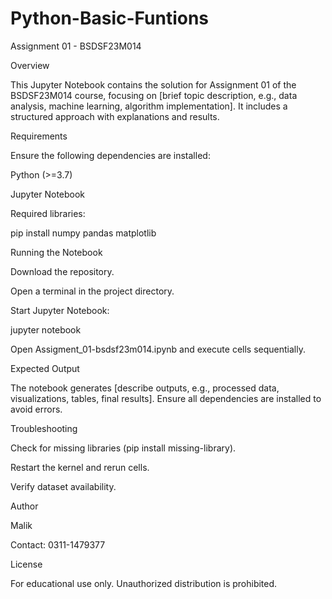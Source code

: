 # Python-Basic-Funtions

Assignment 01 - BSDSF23M014

Overview

This Jupyter Notebook contains the solution for Assignment 01 of the BSDSF23M014 course, focusing on [brief topic description, e.g., data analysis, machine learning, algorithm implementation]. It includes a structured approach with explanations and results.

Requirements

Ensure the following dependencies are installed:

Python (>=3.7)

Jupyter Notebook

Required libraries:

pip install numpy pandas matplotlib

Running the Notebook

Download the repository.

Open a terminal in the project directory.

Start Jupyter Notebook:

jupyter notebook

Open Assigment_01-bsdsf23m014.ipynb and execute cells sequentially.

Expected Output

The notebook generates [describe outputs, e.g., processed data, visualizations, tables, final results]. Ensure all dependencies are installed to avoid errors.

Troubleshooting

Check for missing libraries (pip install missing-library).

Restart the kernel and rerun cells.

Verify dataset availability.

Author

Malik

Contact: 0311-1479377

License

For educational use only. Unauthorized distribution is prohibited.

